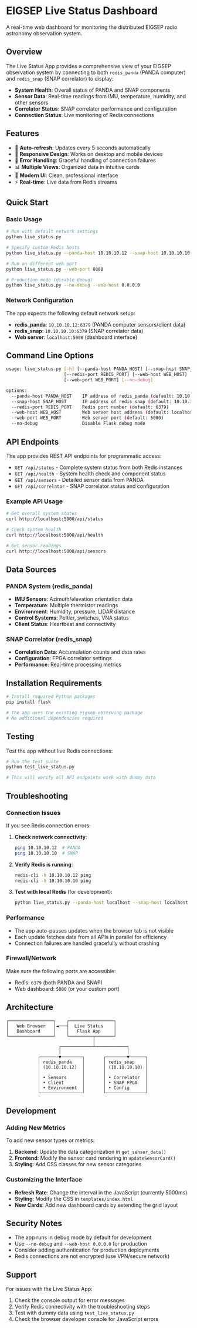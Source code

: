 # EIGSEP Live Status Dashboard

A real-time web dashboard for monitoring the distributed EIGSEP radio astronomy observation system.

## Overview

The Live Status App provides a comprehensive view of your EIGSEP observation system by connecting to both `redis_panda` (PANDA computer) and `redis_snap` (SNAP correlator) to display:

- **System Health**: Overall status of PANDA and SNAP components
- **Sensor Data**: Real-time readings from IMU, temperature, humidity, and other sensors
- **Correlator Status**: SNAP correlator performance and configuration
- **Connection Status**: Live monitoring of Redis connections

## Features

- 🔄 **Auto-refresh**: Updates every 5 seconds automatically
- 📱 **Responsive Design**: Works on desktop and mobile devices
- 🚨 **Error Handling**: Graceful handling of connection failures
- 📊 **Multiple Views**: Organized data in intuitive cards
- 🎨 **Modern UI**: Clean, professional interface
- ⚡ **Real-time**: Live data from Redis streams

## Quick Start

### Basic Usage

```bash
# Run with default network settings
python live_status.py

# Specify custom Redis hosts
python live_status.py --panda-host 10.10.10.12 --snap-host 10.10.10.10

# Run on different web port
python live_status.py --web-port 8080

# Production mode (disable debug)
python live_status.py --no-debug --web-host 0.0.0.0
```

### Network Configuration

The app expects the following default network setup:
- **redis_panda**: `10.10.10.12:6379` (PANDA computer sensors/client data)
- **redis_snap**: `10.10.10.10:6379` (SNAP correlator data)
- **Web server**: `localhost:5000` (dashboard interface)

## Command Line Options

```bash
usage: live_status.py [-h] [--panda-host PANDA_HOST] [--snap-host SNAP_HOST]
                      [--redis-port REDIS_PORT] [--web-host WEB_HOST]
                      [--web-port WEB_PORT] [--no-debug]

options:
  --panda-host PANDA_HOST    IP address of redis_panda (default: 10.10.10.12)
  --snap-host SNAP_HOST      IP address of redis_snap (default: 10.10.10.10)
  --redis-port REDIS_PORT    Redis port number (default: 6379)
  --web-host WEB_HOST        Web server host address (default: localhost)
  --web-port WEB_PORT        Web server port (default: 5000)
  --no-debug                 Disable Flask debug mode
```

## API Endpoints

The app provides REST API endpoints for programmatic access:

- `GET /api/status` - Complete system status from both Redis instances
- `GET /api/health` - System health check and component status
- `GET /api/sensors` - Detailed sensor data from PANDA
- `GET /api/correlator` - SNAP correlator status and configuration

### Example API Usage

```bash
# Get overall system status
curl http://localhost:5000/api/status

# Check system health
curl http://localhost:5000/api/health

# Get sensor readings
curl http://localhost:5000/api/sensors
```

## Data Sources

### PANDA System (redis_panda)
- **IMU Sensors**: Azimuth/elevation orientation data
- **Temperature**: Multiple thermistor readings
- **Environment**: Humidity, pressure, LIDAR distance
- **Control Systems**: Peltier, switches, VNA status
- **Client Status**: Heartbeat and connectivity

### SNAP Correlator (redis_snap)
- **Correlation Data**: Accumulation counts and data rates
- **Configuration**: FPGA correlator settings
- **Performance**: Real-time processing metrics

## Installation Requirements

```bash
# Install required Python packages
pip install flask

# The app uses the existing eigsep_observing package
# No additional dependencies required
```

## Testing

Test the app without live Redis connections:

```bash
# Run the test suite
python test_live_status.py

# This will verify all API endpoints work with dummy data
```

## Troubleshooting

### Connection Issues

If you see Redis connection errors:

1. **Check network connectivity**:
   ```bash
   ping 10.10.10.12  # PANDA
   ping 10.10.10.10  # SNAP
   ```

2. **Verify Redis is running**:
   ```bash
   redis-cli -h 10.10.10.12 ping
   redis-cli -h 10.10.10.10 ping
   ```

3. **Test with local Redis** (for development):
   ```bash
   python live_status.py --panda-host localhost --snap-host localhost
   ```

### Performance

- The app auto-pauses updates when the browser tab is not visible
- Each update fetches data from all APIs in parallel for efficiency
- Connection failures are handled gracefully without crashing

### Firewall/Network

Make sure the following ports are accessible:
- Redis: `6379` (both PANDA and SNAP)
- Web dashboard: `5000` (or your custom port)

## Architecture

```
┌─────────────────┐    ┌─────────────────┐
│   Web Browser   │◄───┤  Live Status    │
│   Dashboard     │    │   Flask App     │
└─────────────────┘    └─────────┬───────┘
                                 │
                    ┌────────────┴────────────┐
                    │                         │
            ┌───────▼────────┐       ┌────────▼──────┐
            │ redis_panda    │       │ redis_snap    │
            │ (10.10.10.12)  │       │ (10.10.10.10) │
            │                │       │               │
            │ • Sensors      │       │ • Correlator  │
            │ • Client       │       │ • SNAP FPGA   │
            │ • Environment  │       │ • Config      │
            └────────────────┘       └───────────────┘
```

## Development

### Adding New Metrics

To add new sensor types or metrics:

1. **Backend**: Update the data categorization in `get_sensor_data()`
2. **Frontend**: Modify the sensor card rendering in `updateSensorCard()`
3. **Styling**: Add CSS classes for new sensor categories

### Customizing the Interface

- **Refresh Rate**: Change the interval in the JavaScript (currently 5000ms)
- **Styling**: Modify the CSS in `templates/index.html`
- **New Cards**: Add new dashboard cards by extending the grid layout

## Security Notes

- The app runs in debug mode by default for development
- Use `--no-debug` and `--web-host 0.0.0.0` for production
- Consider adding authentication for production deployments
- Redis connections are not encrypted (use VPN/secure network)

## Support

For issues with the Live Status App:
1. Check the console output for error messages
2. Verify Redis connectivity with the troubleshooting steps
3. Test with dummy data using `test_live_status.py`
4. Check the browser developer console for JavaScript errors
